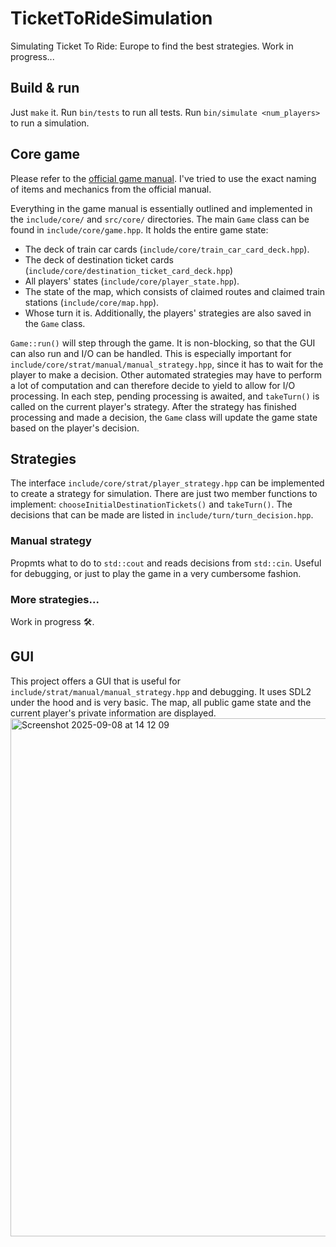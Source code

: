 # TicketToRideSimulation

Simulating Ticket To Ride: Europe to find the best strategies.
Work in progress...

## Build & run

Just `make` it.
Run `bin/tests` to run all tests.
Run `bin/simulate <num_players>` to run a simulation.

## Core game

Please refer to the [official game manual](http://www.gamingcorner.nl/rules/boardgames/ticket%20to%20ride%20europe_uk.pdf).
I've tried to use the exact naming of items and mechanics from the official manual.

Everything in the game manual is essentially outlined and implemented in the `include/core/` and `src/core/` directories.
The main `Game` class can be found in `include/core/game.hpp`. It holds the entire game state:
- The deck of train car cards (`include/core/train_car_card_deck.hpp`).
- The deck of destination ticket cards (`include/core/destination_ticket_card_deck.hpp`)
- All players' states (`include/core/player_state.hpp`).
- The state of the map, which consists of claimed routes and claimed train stations (`include/core/map.hpp`).
- Whose turn it is.
Additionally, the players' strategies are also saved in the `Game` class.

`Game::run()` will step through the game. It is non-blocking, so that the GUI can also run and I/O can be handled.
This is especially important for `include/core/strat/manual/manual_strategy.hpp`, since it has to wait for the player to make a decision.
Other automated strategies may have to perform a lot of computation and can therefore decide to yield to allow for I/O processing.
In each step, pending processing is awaited, and `takeTurn()` is called on the current player's strategy.
After the strategy has finished processing and made a decision, the `Game` class will update the game state based on the player's decision.

## Strategies

The interface `include/core/strat/player_strategy.hpp` can be implemented to create a strategy for simulation.
There are just two member functions to implement: `chooseInitialDestinationTickets()` and `takeTurn()`.
The decisions that can be made are listed in `include/turn/turn_decision.hpp`.

### Manual strategy

Propmts what to do to `std::cout` and reads decisions from `std::cin`.
Useful for debugging, or just to play the game in a very cumbersome fashion.

### More strategies...

Work in progress 🛠️.

## GUI

This project offers a GUI that is useful for `include/strat/manual/manual_strategy.hpp` and debugging.
It uses SDL2 under the hood and is very basic. The map, all public game state and the current player's private information are displayed.
<img width="1253" height="829" alt="Screenshot 2025-09-08 at 14 12 09" src="https://github.com/user-attachments/assets/2738cd7d-4df6-4a98-8bcc-237f47c8bd46" />
